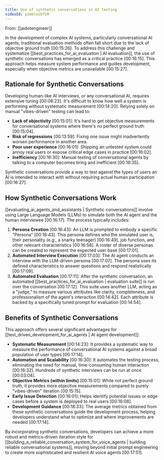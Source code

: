 ```yaml
---
title: Use of synthetic conversations in AI testing
videoId: pzmbleiOfCM
---
```


From: [[aidotengineer]] <br/> 

In the development of complex AI systems, particularly conversational AI agents, traditional evaluation methods often fall short due to the lack of objective ground truth [00:15:26]. To address this challenge and systematize [[best_practices_for_ai_evaluation | AI evaluation]], the use of synthetic conversations has emerged as a critical practice [00:16:15]. This approach helps measure system performance and guides development, especially when objective metrics are unavailable [00:15:27].

## Rationale for Synthetic Conversations

Developing human-like AI interviews, or any conversational AI, requires extensive tuning [00:08:23]. It's difficult to know how well a system is performing without systematic measurement [00:14:20]. Relying solely on manual "vibes-driven" testing can lead to:
*   **Lack of objectivity** [00:15:01]: It's hard to get objective measurements for conversational systems where there's no perfect ground truth [00:15:04].
*   **Risk of regressions** [00:13:59]: Fixing one issue might inadvertently worsen performance in another area.
*   **Poor user experience** [00:16:01]: Shipping an untested system could annoy real users or expose critical edge cases in practice [00:16:02].
*   **Inefficiency** [00:16:30]: Manual testing of conversational agents by talking to a computer becomes tiring and inefficient [00:16:35].

Synthetic conversations provide a way to test against the types of users an AI is intended to interact with without requiring actual human participation [00:16:27].

## How Synthetic Conversations Work

[[evaluating_ai_agents_and_assistants | Synthetic conversations]] involve using Large Language Models (LLMs) to simulate both the AI agent and the human interviewee [00:16:17]. The process typically includes:

1.  **Persona Creation** [00:16:43]: An LLM is prompted to embody a specific "Persona" [00:16:43]. This persona defines who the simulated user is, their personality (e.g., a snarky teenager) [00:16:49], job function, and other relevant characteristics [00:16:58]. A roster of diverse personas can be created to represent the expected user base [00:17:01].
2.  **Automated Interview Execution** [00:17:03]: The AI agent conducts an interview with the LLM-driven persona [00:17:07]. The persona uses its defined characteristics to answer questions and respond realistically [00:17:09].
3.  **Automated Evaluation** [00:17:11]: After the synthetic conversation, an automated [[best_practices_for_ai_evaluation | evaluation suite]] is run over the conversation [00:17:12]. This suite uses another LLM, acting as a "judge," to measure various attributes like clarity, completeness, and professionalism of the agent's interaction [00:14:42]. Each attribute is backed by a specifically tuned prompt for evaluation [00:14:54].

## Benefits of Synthetic Conversations

This approach offers several significant advantages for [[test_driven_development_for_ai_agents | AI agent development]]:

*   **Systematic Measurement** [00:14:23]: It provides a systematic way to measure the performance of conversational AI systems against a broad population of user types [00:17:14].
*   **Automation and Scalability** [00:16:30]: It automates the testing process, eliminating the need for manual, time-consuming human interaction [00:16:32]. Hundreds of synthetic interviews can be run at once [00:03:04].
*   **Objective Metrics (within limits)** [00:15:01]: While not perfect ground truth, it provides more objective measurements compared to purely "vibes-driven" iteration [00:15:15].
*   **Early Issue Detection** [00:16:01]: Helps identify potential issues or edge cases before a system is deployed to real users [00:16:08].
*   **Development Guidance** [00:18:33]: The average metrics obtained from these synthetic conversations guide the development process, helping developers understand what to optimize and where improvements are needed [00:17:14].

By incorporating synthetic conversations, developers can achieve a more robust and metrics-driven iteration style for [[building_a_reliable_conversation_system_for_voice_agents | building reliable conversational systems]], moving beyond initial prompt engineering to create more sophisticated and resilient AI voice agents [00:17:51].